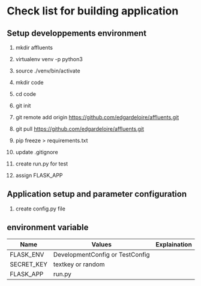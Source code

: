 # Check list for building application
## Setup developpements environment
1. mkdir affluents
2. virtualenv venv -p python3
3. source ./venv/bin/activate
3. mkdir code
4. cd code
5. git init
6. git remote add origin https://github.com/edgardeloire/affluents.git
7. git pull https://github.com/edgardeloire/affluents.git
8. pip freeze > requirements.txt
9. update .gitignore

11. create run.py for test
12. assign FLASK_APP

## Application setup and parameter configuration
1. create config.py file


## environment variable
| Name                  |  Values                                 | Explaination          |
|-----------------------|-----------------------------------------|-----------------------|
|  FLASK_ENV            |   DevelopmentConfig  or TestConfig      |                       |
|  SECRET_KEY           |   textkey or random                     |                       |
|  FLASK_APP            |   run.py                                |                       |
